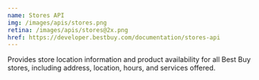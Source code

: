 ```yaml
---
name: Stores API
img: /images/apis/stores.png
retina: /images/apis/stores@2x.png
href: https://developer.bestbuy.com/documentation/stores-api
---
```


Provides store location information and product availability for all Best Buy stores, including address, location, hours, and services offered.
